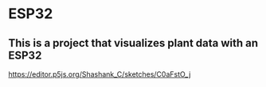# ESP32
## This is a project that visualizes plant data with an ESP32
https://editor.p5js.org/Shashank_C/sketches/C0aFstO_j
